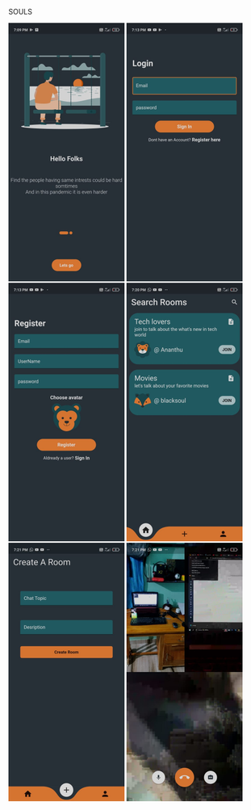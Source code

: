 SOULS 

<img src="app_screen_shots/9.jpeg" width=230> <img src="app_screen_shots/7.jpeg" width=230>
 <img src="app_screen_shots/10.jpeg" width=230> 
<img src="app_screen_shots/8.jpeg" width=230> <img src="app_screen_shots/appss2.jpeg" width=230> <img src="app_screen_shots/appss3.jpeg" width=230> 


